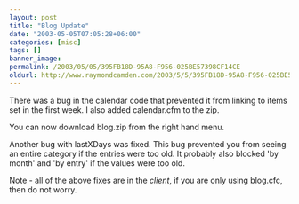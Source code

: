 ```yaml
---
layout: post
title: "Blog Update"
date: "2003-05-05T07:05:28+06:00"
categories: [misc]
tags: []
banner_image: 
permalink: /2003/05/05/395FB18D-95A8-F956-025BE57398CF14CE
oldurl: http://www.raymondcamden.com/2003/5/5/395FB18D-95A8-F956-025BE57398CF14CE
---
```


There was a bug in the calendar code that prevented it from linking to items set in the first week. I also added calendar.cfm to the zip.

You can now download blog.zip from the right hand menu.

Another bug with lastXDays was fixed. This bug prevented you from seeing an entire category if the entries were too old. It probably also blocked 'by month' and 'by entry' if the values were too old.

Note - all of the above fixes are in the <i>client</i>, if you are only using blog.cfc, then do not worry.